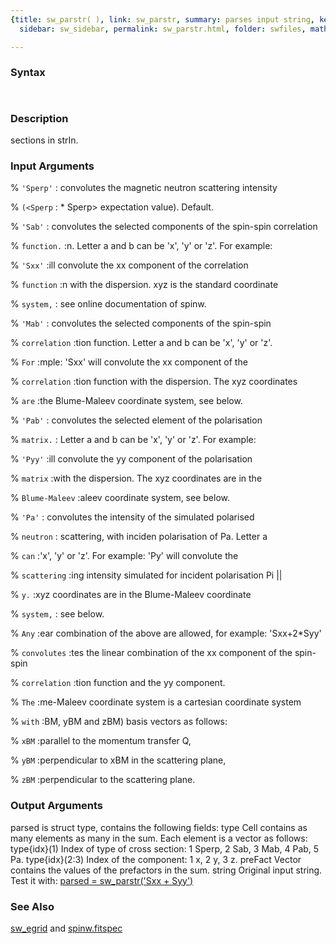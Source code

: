 ```yaml
---
{title: sw_parstr( ), link: sw_parstr, summary: parses input string, keywords: sample,
  sidebar: sw_sidebar, permalink: sw_parstr.html, folder: swfiles, mathjax: 'true'}

---
```


### Syntax

` `

### Description

sections in strIn.
 

### Input Arguments

% `'Sperp'`
:   convolutes the magnetic neutron scattering intensity

% `(<Sperp`
: * Sperp> expectation value). Default.

% `'Sab'`
:   convolutes the selected components of the spin-spin correlation

% `function.`
:n. Letter a and b can be 'x', 'y' or 'z'. For example:

% `'Sxx'`
:ill convolute the xx component of the correlation

% `function`
:n with the dispersion. xyz is the standard coordinate

% `system,`
: see online documentation of spinw.

% `'Mab'`
:   convolutes the selected components of the spin-spin

% `correlation`
:tion function. Letter a and b can be 'x', 'y' or 'z'.

% `For`
:mple: 'Sxx' will convolute the xx component of the

% `correlation`
:tion function with the dispersion. The xyz coordinates

% `are`
:the Blume-Maleev coordinate system, see below.

% `'Pab'`
:   convolutes the selected element of the polarisation

% `matrix.`
: Letter a and b can be 'x', 'y' or 'z'. For example:

% `'Pyy'`
:ill convolute the yy component of the polarisation

% `matrix`
:with the dispersion. The xyz coordinates are in the

% `Blume-Maleev`
:aleev coordinate system, see below.

% `'Pa'`
:   convolutes the intensity of the simulated polarised

% `neutron`
: scattering, with inciden polarisation of Pa. Letter a

% `can`
:'x', 'y' or 'z'. For example: 'Py' will convolute the

% `scattering`
:ing intensity simulated for incident polarisation Pi ||

% `y.`
:xyz coordinates are in the Blume-Maleev coordinate

% `system,`
: see below.

% `Any`
:ear combination of the above are allowed, for example: 'Sxx+2*Syy'

% `convolutes`
:tes the linear combination of the xx component of the spin-spin

% `correlation`
:tion function and the yy component.

% `The`
:me-Maleev coordinate system is a cartesian coordinate system

% `with`
:BM, yBM and zBM) basis vectors as follows:

% `xBM`
:parallel to the momentum transfer Q,

% `yBM`
:perpendicular to xBM in the scattering plane,

% `zBM`
:perpendicular to the scattering plane.

### Output Arguments

parsed is struct type, contains the following fields:
type      Cell contains as many elements as many in the sum. Each element
is a vector as follows:
type{idx}(1)    Index of type of cross section:
                1   Sperp,
                2   Sab,
                3   Mab,
                4   Pab,
                5   Pa.
type{idx}(2:3)  Index of the component:
                1   x,
                2   y,
                3   z.
preFact   Vector contains the values of the prefactors in the sum.
string    Original input string.
Test it with:
<a href="matlab:parsed = sw_parstr('Sxx + Syy')">parsed = sw_parstr('Sxx + Syy')</a>

### See Also

[sw_egrid](sw_egrid.html) and [spinw.fitspec](spinw_fitspec.html)

